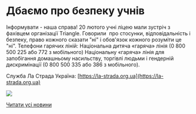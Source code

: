 # Дбаємо про безпеку учнів

Інформувати - наша справа!
20 лютого учні ліцею мали зустріч з фахівцем організації Тriangle.
Говорили  про стосунки, відповідальність і безпеку, право кожного сказати "ні" і обов'язок кожного розуміти це "ні".
Телефони гарячих ліній: Національна дитяча «гаряча» лінія (0 800 500 225 або 772 з мобільного)
Національну «гаряча» лінія для запобігання домашньому насильству, торгівлі людьми і гендерній дискримінації (0 800 500 335 або 386 з мобільного).

Служба Ла Страда Україна: [https://la-strada.org.ua](https://la-strada.org.ua)


![](/images/blog/дбаємо-про-безпеку-учнів/безпека.png)


[Читати усі новини](/news)

